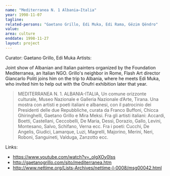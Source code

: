 ```yaml
---
name: "Mediterranea N. 1 Albania–Italia"
year: 1998-11-07
tagline:
related-persons: "Gaetano Grillo, Edi Muka, Edi Rama, Gëzim Qëndro"
value:
area: culture
enddate: 1998-11-27
layout: project
---
```

Curator: Gaetano Grillo, Edi Muka
Artists:

Joint show of Albanian and Italian painters organized by the Foundation Mediterranea, an Italian NGO. Grillo's neighbor in Rome, Flash Art director Giancarlo Politi joins him on the trip to Albania, where he meets Edi Muka, who invited him to help out with the Onufri exhibition later that year.

 >MEDITERRANEA N. 1. ALBANIA-ITALIA, Un comune orizzonte culturale, Museo Nazionale e Galleria Nazionale d’Arte, Tirana. Una mostra con artisti e poeti italiani e albanesi, con il patrocinio dei Presidenti delle due Repubbliche, curata da Franco Buffoni, Chicca Ghiringhelli, Gaetano Grillo e Mira Meksi. Fra gli artisti italiani: Accardi, Boetti, Castellani, Ceccobelli, De Maria, Dessì, Dorazio, Gallo, Levini, Montesano, Salvo, Schifano, Verna ecc. Fra i poeti: Cucchi, De Angelis, Giudici, Lamarque, Luzi, Magrelli, Majorino, Merini, Neri, Roboni, Sanguineti, Valduga, Zanzotto ecc.

Links:
* <https://www.youtube.com/watch?v=_olgXOy0Iss>
* <http://gaetanogrillo.com/sito/mediterranea.htm>
* <http://www.nettime.org/Lists-Archives/nettime-l-0008/msg00042.html>

